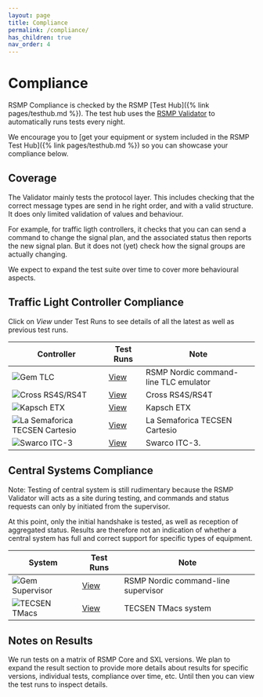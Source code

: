 ```yaml
---
layout: page
title: Compliance
permalink: /compliance/
has_children: true
nav_order: 4
---
```


# Compliance
RSMP Compliance is checked by the RSMP [Test Hub]({% link pages/testhub.md %}). The test hub uses the [RSMP Validator](https://github.com/rsmp-nordic/rsmp_validator) to automatically runs tests every night.

We encourage you to [get your equipment or system included in the RSMP Test Hub]({% link pages/testhub.md %}) so you can showcase your compliance below.

## Coverage
The Validator mainly tests the protocol layer. This includes checking that the correct message types are send in he right order, and with a valid structure. It does only limited validation of values and behaviour.

For example, for traffic ligth controllers, it checks that you can can send a command to change the signal plan, and the associated status then reports the new signal plan. But it does not (yet) check how the signal groups are actually changing.

We expect to expand the test suite over time to cover more behavioural aspects.

## Traffic Light Controller Compliance
Click on *View* under Test Runs to see details of all the latest as well as previous test runs.

| Controller | Test Runs | Note |
|--|--|--|
| ![Gem TLC](https://github.com/rsmp-nordic/rsmp_validator/actions/workflows/gem_tlc.yaml/badge.svg?branch=main) | [View](https://github.com/rsmp-nordic/rsmp_validator/actions/workflows/gem_tlc.yaml?query=branch=main) | RSMP Nordic command-line TLC emulator |
| ![Cross RS4S/RS4T](https://github.com/rsmp-nordic/rsmp_validator/actions/workflows/cross_rs4s.yaml/badge.svg?branch=main&event=schedule) | [View](https://github.com/rsmp-nordic/rsmp_validator/actions/workflows/cross_rs4s.yaml?query=branch=main&event=schedule) | Cross RS4S/RS4T |
| ![Kapsch ETX](https://github.com/rsmp-nordic/rsmp_validator/actions/workflows/kapsch_etx.yaml/badge.svg?branch=main&event=schedule) | [View](https://github.com/rsmp-nordic/rsmp_validator/actions/workflows/kapsch_etx.yaml?query=branch=main&event=schedule) | Kapsch ETX |
| ![La Semaforica TECSEN Cartesio](https://github.com/rsmp-nordic/rsmp_validator/actions/workflows/semaforica_cartesio.yaml/badge.svg?branch=main&event=schedule) | [View](https://github.com/rsmp-nordic/rsmp_validator/actions/workflows/semaforica_cartesio.yaml?query=branch=main&event=schedule) | La Semaforica TECSEN Cartesio |
| ![Swarco ITC-3](https://github.com/rsmp-nordic/rsmp_validator/actions/workflows/swarco_itc3.yaml/badge.svg?branch=main&event=schedule) | [View](https://github.com/rsmp-nordic/rsmp_validator/actions/workflows/swarco_itc3.yaml?query=branch=main&event=schedule) | Swarco ITC-3. |

## Central Systems Compliance
Note: Testing of central system is still rudimentary because the RSMP Validator will acts as a site during testing, and commands and status requests can only by initiated from the supervisor.

At this point, only the initial handshake is tested, as well as reception of aggregated status. Results are therefore not an indication of whether a central system has full and correct support for specific types of equipment. 

| System | Test Runs | Note |
|--|--|--|
| ![Gem Supervisor](https://github.com/rsmp-nordic/rsmp_validator/actions/workflows/gem_supervisor.yaml/badge.svg?branch=main) | [View](https://github.com/rsmp-nordic/rsmp_validator/actions/workflows/gem_supervisor.yaml?query=branch=main) | RSMP Nordic command-line supervisor |
| ![TECSEN TMacs](https://github.com/rsmp-nordic/rsmp_validator/actions/workflows/tecsen_tmacs.yaml/badge.svg?branch=main&event=schedule) | [View](https://github.com/rsmp-nordic/rsmp_validator/actions/workflows/tecsen_tmacs.yaml?query=branch=main&event=schedule) | TECSEN TMacs system |


## Notes on Results
We run tests on a matrix of RSMP Core and SXL versions. We plan to expand the result section to provide more details about results for specific versions, individual tests, compliance over time, etc. Until then you can view the test runs to inspect details.

